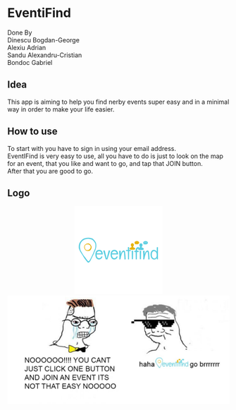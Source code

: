 # EventiFind
Done By </br>Dinescu Bogdan-George</br>
        Alexiu Adrian</br>
        Sandu Alexandru-Cristian</br>
        Bondoc Gabriel</br>
## Idea
This app is aiming to help you find nerby events super easy and in a minimal way in order to make your life easier.
## How to use
To start with you have to sign in using your email address.</br>
EventIFind is very easy to use, all you have to do is just to look on the map for an event, that you like and want to go, and tap that JOIN button.</br>
After that you are good to go.</br>
## Logo
<p align="center">
  <img src="https://github.com/BogdanDinescu/EventiFind/blob/master/EventiFind.png">
  <img src="https://github.com/BogdanDinescu/EventiFind/blob/master/EventiMeme.jpeg">
</p>
